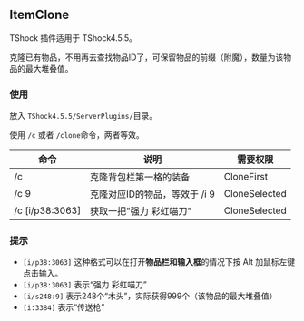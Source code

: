 ﻿## ItemClone

TShock 插件适用于 TShock4.5.5。

克隆已有物品，不用再去查找物品ID了，可保留物品的前缀（附魔），数量为该物品的最大堆叠值。

### 使用

放入 ```TShock4.5.5/ServerPlugins/```目录。

使用 ```/c``` 或者 ```/clone```命令，两者等效。


|命令|说明|需要权限|
|-|-|-|
|/c|克隆背包栏第一格的装备|CloneFirst|
|/c 9|克隆对应ID的物品，等效于 /i 9|CloneSelected|
|/c [i/p38:3063]|获取一把"强力 彩虹喵刀"|CloneSelected|

### 提示
- ```[i/p38:3063]``` 这种格式可以在打开**物品栏和输入框**的情况下按 Alt 加鼠标左键点击输入。
- ```[i/p38:3063]```  表示“强力 彩虹喵刀”
- ```[i/s248:9]```  表示248个“木头”，实际获得999个（该物品的最大堆叠值）
- ```[i:3384]```  表示“传送枪”

